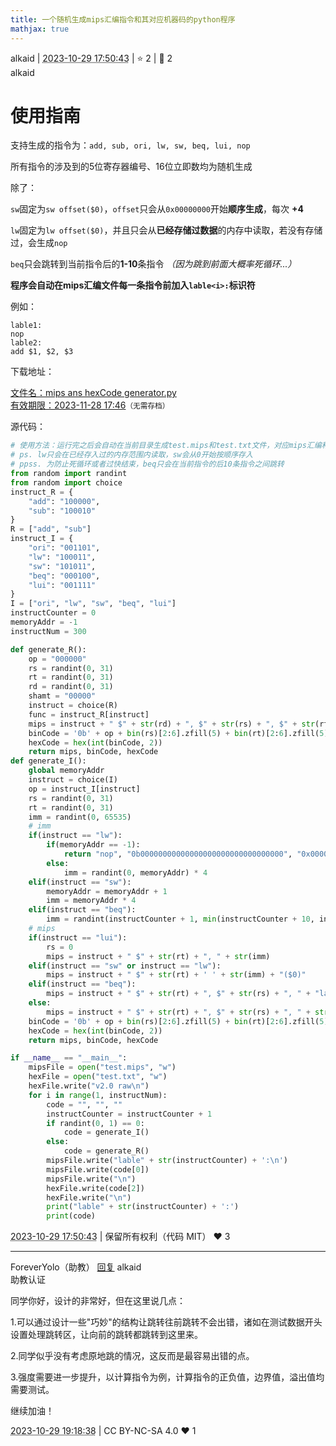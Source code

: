 ```yaml
---
title: 一个随机生成mips汇编指令和其对应机器码的python程序
mathjax: true
---
```

<div class="post-info">
<span>alkaid</span>
|
<abbr title="2023-10-29T17:50:43.121025+08:00"><time datetime="2023-10-29T17:50:43.121025+08:00">2023-10-29 17:50:43</time></abbr>
|
<span>⭐️ 2</span>
|
<span>💬️ 2</span>
<br>
<div></div>
</div>

<div id="reply-4092" class="reply reply-l0">
<div class="reply-header">
<span>alkaid</span>
</div>
<div class="reply-text">

# 使用指南

支持生成的指令为：`add, sub, ori, lw, sw, beq, lui, nop`

所有指令的涉及到的5位寄存器编号、16位立即数均为随机生成

除了：

`sw`固定为`sw offset($0)`，`offset`只会从`0x00000000`开始**顺序生成**，每次 **+4**

`lw`固定为`lw offset($0)`，并且只会从**已经存储过数据**的内存中读取，若没有存储过，会生成`nop`

`beq`只会跳转到当前指令后的**1-10**条指令 *（因为跳到前面大概率死循环...）*

**程序会自动在mips汇编文件每一条指令前加入``lable<i>:``标识符**

例如：

```
lable1:
nop
lable2:
add $1, $2, $3
```
下载地址：

[文件名：mips ans hexCode generator.py<br/>有效期限：2023-11-28 17:46](https://bhpan.buaa.edu.cn/link/AA2D754D512F284FC4A349A0D4101EC880)<small>（无需存档）</small>

源代码：
```python
# 使用方法：运行完之后会自动在当前目录生成test.mips和test.txt文件，对应mips汇编和16进制机器码，导入运行即可
# ps. lw只会在已经存入过的内存范围内读取，sw会从0开始按顺序存入
# ppss. 为防止死循环或者过快结束，beq只会在当前指令的后10条指令之间跳转
from random import randint
from random import choice
instruct_R = {
    "add": "100000",
    "sub": "100010"
}
R = ["add", "sub"]
instruct_I = {
    "ori": "001101",
    "lw": "100011",
    "sw": "101011",
    "beq": "000100",
    "lui": "001111"
}
I = ["ori", "lw", "sw", "beq", "lui"]
instructCounter = 0
memoryAddr = -1
instructNum = 300

def generate_R():
    op = "000000"
    rs = randint(0, 31)
    rt = randint(0, 31)
    rd = randint(0, 31)
    shamt = "00000"
    instruct = choice(R)
    func = instruct_R[instruct]
    mips = instruct + " $" + str(rd) + ", $" + str(rs) + ", $" + str(rt)
    binCode = '0b' + op + bin(rs)[2:6].zfill(5) + bin(rt)[2:6].zfill(5) + bin(rd)[2:6].zfill(5) + shamt + func
    hexCode = hex(int(binCode, 2))
    return mips, binCode, hexCode
def generate_I():
    global memoryAddr
    instruct = choice(I)
    op = instruct_I[instruct]
    rs = randint(0, 31)
    rt = randint(0, 31)
    imm = randint(0, 65535)
    # imm
    if(instruct == "lw"):
        if(memoryAddr == -1):
            return "nop", "0b00000000000000000000000000000000", "0x00000000"
        else:
            imm = randint(0, memoryAddr) * 4
    elif(instruct == "sw"):
        memoryAddr = memoryAddr + 1
        imm = memoryAddr * 4
    elif(instruct == "beq"):
        imm = randint(instructCounter + 1, min(instructCounter + 10, instructNum - 1))
    # mips
    if(instruct == "lui"):
        rs = 0
        mips = instruct + " $" + str(rt) + ", " + str(imm)
    elif(instruct == "sw" or instruct == "lw"):
        mips = instruct + " $" + str(rt) + ' ' + str(imm) + "($0)"
    elif(instruct == "beq"):
        mips = instruct + " $" + str(rt) + ", $" + str(rs) + ", " + "lable" + str(imm)
    else:
        mips = instruct + " $" + str(rt) + ", $" + str(rs) + ", " + str(imm)
    binCode = '0b' + op + bin(rs)[2:6].zfill(5) + bin(rt)[2:6].zfill(5) + bin(imm)[2:17].zfill(16)
    hexCode = hex(int(binCode, 2))
    return mips, binCode, hexCode

if __name__ == "__main__":
    mipsFile = open("test.mips", "w")
    hexFile = open("test.txt", "w")
    hexFile.write("v2.0 raw\n")
    for i in range(1, instructNum):
        code = "", "", ""
        instructCounter = instructCounter + 1
        if randint(0, 1) == 0:
            code = generate_I()
        else:
            code = generate_R()
        mipsFile.write("lable" + str(instructCounter) + ':\n')
        mipsFile.write(code[0])
        mipsFile.write("\n")
        hexFile.write(code[2])
        hexFile.write("\n")
        print("lable" + str(instructCounter) + ':')
        print(code)

```


</div>
<div class="reply-footer">
<abbr title="2023-10-29T17:50:43.128201+08:00"><time datetime="2023-10-29T17:50:43.128201+08:00">2023-10-29 17:50:43</time></abbr>
|
<span>保留所有权利（代码 MIT）</span>
<span class="reply-vote">❤️ 3</span>
</div>
</div>
<hr class="reply-separator">
<div id="reply-4097" class="reply reply-l1">
<div class="reply-header">
<span>ForeverYolo（助教） <a href="#reply-4092">回复</a> alkaid</span>
<div class="reply-verified">助教认证</div>
</div>
<div class="reply-text">

同学你好，设计的非常好，但在这里说几点：

1.可以通过设计一些"巧妙"的结构让跳转往前跳转不会出错，诸如在测试数据开头设置处理跳转区，让向前的跳转都跳转到这里来。

2.同学似乎没有考虑原地跳的情况，这反而是最容易出错的点。

3.强度需要进一步提升，以计算指令为例，计算指令的正负值，边界值，溢出值均需要测试。

继续加油！

</div>
<div class="reply-footer">
<abbr title="2023-10-29T19:18:38.408734+08:00"><time datetime="2023-10-29T19:18:38.408734+08:00">2023-10-29 19:18:38</time></abbr>
|
<span>CC BY-NC-SA 4.0</span>
<span class="reply-vote">❤️ 1</span>
</div>
</div>
